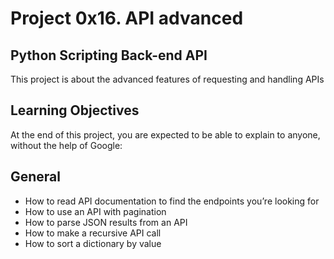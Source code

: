 # Project 0x16. API advanced
## Python Scripting Back-end API
This project is about the advanced features of requesting and handling APIs  
## Learning Objectives  
At the end of this project, you are expected to be able to explain to anyone, without the help of Google:  
## General  
- How to read API documentation to find the endpoints you’re looking for
- How to use an API with pagination
- How to parse JSON results from an API
- How to make a recursive API call
- How to sort a dictionary by value
